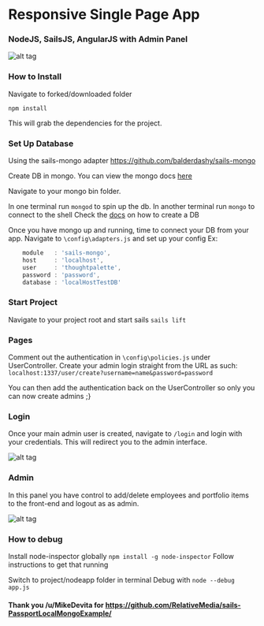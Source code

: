 
# Responsive Single Page App
### NodeJS, SailsJS, AngularJS with Admin Panel

![alt tag](https://raw.github.com/thoughtpalette/SailsJS_SinglePageAPP/master/assets/images/home.png)

### How to Install

Navigate to forked/downloaded folder

`npm install`

This will grab the dependencies for the project. 


### Set Up Database
Using the sails-mongo adapter https://github.com/balderdashy/sails-mongo

Create DB in mongo. You can view the mongo docs [here](http://docs.mongodb.org/manual/)

Navigate to your mongo bin folder.

In one terminal run `mongod` to spin up the db.
In another terminal run `mongo` to connect to the shell
Check the [docs](http://docs.mongodb.org/manual/) on how to create a DB


Once you have mongo up and running, time to connect your DB from your app. 
Navigate to `\config\adapters.js` and set up your config
Ex:
```javascript
    module   : 'sails-mongo',
    host     : 'localhost',
    user     : 'thoughtpalette',
    password : 'password',
    database : 'localHostTestDB'
```

### Start Project

Navigate to your project root and start sails `sails lift`

### Pages

Comment out the authentication in `\config\policies.js` under UserController.
Create your admin login straight from the URL as such:
`localhost:1337/user/create?username=name&password=password`

You can then add the authentication back on the UserController so only you can now create admins ;}

### Login

Once your main admin user is created, navigate to `/login` and login with your credentials. 
This will redirect you to the admin interface.

![alt tag](https://raw.github.com/thoughtpalette/SailsJS_SinglePageAPP/master/assets/images/login.png)

### Admin

In this panel you have control to add/delete employees and portfolio items to the front-end and logout as as admin.

![alt tag](https://raw.github.com/thoughtpalette/SailsJS_SinglePageAPP/master/assets/images/admin.png)

### How to debug
Install node-inspector globally
`npm install -g node-inspector`
Follow instructions to get that running

Switch to project/nodeapp folder in terminal
Debug with `node --debug app.js`

#### Thank you /u/MikeDevita for https://github.com/RelativeMedia/sails-PassportLocalMongoExample/


